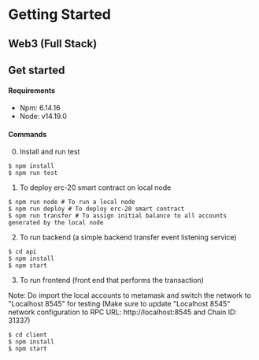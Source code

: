 # Getting Started

## Web3 (Full Stack)

## Get started

#### Requirements

- Npm: 6.14.16
- Node: v14.19.0

#### Commands

0. Install and run test

```shell
$ npm install
$ npm run test
```

1. To deploy erc-20 smart contract on local node

```shell
$ npm run node # To run a local node
$ npm run deploy # To deploy erc-20 smart contract
$ npm run transfer # To assign initial balance to all accounts generated by the local node
```

2. To run backend (a simple backend transfer event listening service)

```shell
$ cd api
$ npm install
$ npm start
```

3. To run frontend (front end that performs the transaction)

Note: Do import the local accounts to metamask and switch the network to "Localhost 8545" for testing (Make sure to update "Localhost 8545" network configuration to RPC URL: http://localhost:8545 and Chain ID: 31337)

```shell
$ cd client
$ npm install
$ npm start
```
